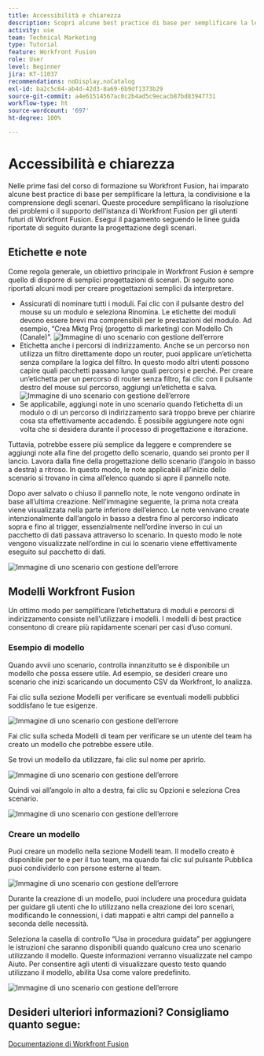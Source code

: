 ```yaml
---
title: Accessibilità e chiarezza
description: Scopri alcune best practice di base per semplificare la lettura, la condivisione e la comprensione degli scenari.
activity: use
team: Technical Marketing
type: Tutorial
feature: Workfront Fusion
role: User
level: Beginner
jira: KT-11037
recommendations: noDisplay,noCatalog
exl-id: ba2c5c64-ab4d-42d3-8a69-6b9df1373b29
source-git-commit: a4e61514567ac8c2b4ad5c9ecacb87bd83947731
workflow-type: ht
source-wordcount: '697'
ht-degree: 100%

---
```


# Accessibilità e chiarezza

Nelle prime fasi del corso di formazione su Workfront Fusion, hai imparato alcune best practice di base per semplificare la lettura, la condivisione e la comprensione degli scenari. Queste procedure semplificano la risoluzione dei problemi o il supporto dell’istanza di Workfront Fusion per gli utenti futuri di Workfront Fusion. Esegui il pagamento seguendo le linee guida riportate di seguito durante la progettazione degli scenari.

## Etichette e note

Come regola generale, un obiettivo principale in Workfront Fusion è sempre quello di disporre di semplici progettazioni di scenari. Di seguito sono riportati alcuni modi per creare progettazioni semplici da interpretare.

* Assicurati di nominare tutti i moduli. Fai clic con il pulsante destro del mouse su un modulo e seleziona Rinomina. Le etichette dei moduli devono essere brevi ma comprensibili per le prestazioni del modulo. Ad esempio, “Crea Mktg Proj (progetto di marketing) con Modello Ch (Canale)”.
  ![Immagine di uno scenario con gestione dell’errore](assets/design-optimization-and-testing-1.png)
* Etichetta anche i percorsi di indirizzamento. Anche se un percorso non utilizza un filtro direttamente dopo un router, puoi applicare un’etichetta senza compilare la logica del filtro. In questo modo altri utenti possono capire quali pacchetti passano lungo quali percorsi e perché. Per creare un’etichetta per un percorso di router senza filtro, fai clic con il pulsante destro del mouse sul percorso, aggiungi un’etichetta e salva.
  ![Immagine di uno scenario con gestione dell’errore](assets/design-optimization-and-testing-2.png)
* Se applicabile, aggiungi note in uno scenario quando l’etichetta di un modulo o di un percorso di indirizzamento sarà troppo breve per chiarire cosa sta effettivamente accadendo. È possibile aggiungere note ogni volta che si desidera durante il processo di progettazione e iterazione.

Tuttavia, potrebbe essere più semplice da leggere e comprendere se aggiungi note alla fine del progetto dello scenario, quando sei pronto per il lancio. Lavora dalla fine della progettazione dello scenario (l’angolo in basso a destra) a ritroso. In questo modo, le note applicabili all’inizio dello scenario si trovano in cima all’elenco quando si apre il pannello note.

Dopo aver salvato o chiuso il pannello note, le note vengono ordinate in base all’ultima creazione. Nell’immagine seguente, la prima nota creata viene visualizzata nella parte inferiore dell’elenco. Le note venivano create intenzionalmente dall’angolo in basso a destra fino al percorso indicato sopra e fino al trigger, essenzialmente nell’ordine inverso in cui un pacchetto di dati passava attraverso lo scenario. In questo modo le note vengono visualizzate nell’ordine in cui lo scenario viene effettivamente eseguito sul pacchetto di dati.

![Immagine di uno scenario con gestione dell’errore](assets/design-optimization-and-testing-3.png)

## Modelli Workfront Fusion

Un ottimo modo per semplificare l’etichettatura di moduli e percorsi di indirizzamento consiste nell’utilizzare i modelli. I modelli di best practice consentono di creare più rapidamente scenari per casi d’uso comuni.

### Esempio di modello

Quando avvii uno scenario, controlla innanzitutto se è disponibile un modello che possa essere utile. Ad esempio, se desideri creare uno scenario che inizi scaricando un documento CSV da Workfront, lo analizza.

Fai clic sulla sezione Modelli per verificare se eventuali modelli pubblici soddisfano le tue esigenze.

![Immagine di uno scenario con gestione dell’errore](assets/design-optimization-and-testing-4.png)

Fai clic sulla scheda Modelli di team per verificare se un utente del team ha creato un modello che potrebbe essere utile.

Se trovi un modello da utilizzare, fai clic sul nome per aprirlo.

![Immagine di uno scenario con gestione dell’errore](assets/design-optimization-and-testing-5.png)

Quindi vai all’angolo in alto a destra, fai clic su Opzioni e seleziona Crea scenario.

![Immagine di uno scenario con gestione dell’errore](assets/design-optimization-and-testing-6.png)

### Creare un modello

Puoi creare un modello nella sezione Modelli team. Il modello creato è disponibile per te e per il tuo team, ma quando fai clic sul pulsante Pubblica puoi condividerlo con persone esterne al team.

![Immagine di uno scenario con gestione dell’errore](assets/design-optimization-and-testing-7.png)

Durante la creazione di un modello, puoi includere una procedura guidata per guidare gli utenti che lo utilizzano nella creazione dei loro scenari, modificando le connessioni, i dati mappati e altri campi del pannello a seconda delle necessità.

Seleziona la casella di controllo “Usa in procedura guidata” per aggiungere le istruzioni che saranno disponibili quando qualcuno crea uno scenario utilizzando il modello. Queste informazioni verranno visualizzate nel campo Aiuto. Per consentire agli utenti di visualizzare questo testo quando utilizzano il modello, abilita Usa come valore predefinito.

![Immagine di uno scenario con gestione dell’errore](assets/design-optimization-and-testing-8.png)

## Desideri ulteriori informazioni? Consigliamo quanto segue:

[Documentazione di Workfront Fusion](https://experienceleague.adobe.com/docs/workfront/using/adobe-workfront-fusion/workfront-fusion-2.html?lang=it)
